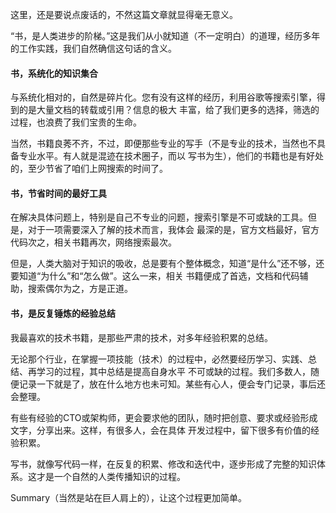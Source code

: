 这里，还是要说点废话的，不然这篇文章就显得毫无意义。

“书，是人类进步的阶梯。”这是我们从小就知道（不一定明白）的道理，经历多年的工作实践，我们自然确信这句话的含义。

#### 书，系统化的知识集合

与系统化相对的，自然是碎片化。您有没有这样的经历，利用谷歌等搜索引擎，得到的是大量文档的转载或引用？信息的极大
丰富，给了我们更多的选择，筛选的过程，也浪费了我们宝贵的生命。

当然，书籍良莠不齐，不过，即便那些专业的写手（不是专业的技术，当然也不具备专业水平。有人就是混迹在技术圈子，而以
写书为生），他们的书籍也是有好处的，至少节省了咱们上网搜索的时间了。

#### 书，节省时间的最好工具

在解决具体问题上，特别是自己不专业的问题，搜索引擎是不可或缺的工具。但是，对于一项需要深入了解的技术而言，我体会
最深的是，官方文档最好，官方代码次之，相关书籍再次，网络搜索最次。

但是，人类大脑对于知识的吸收，总是要有个整体概念，知道“是什么”还不够，还要知道“为什么”和“怎么做”。这么一来，相关
书籍便成了首选，文档和代码辅助，搜索偶尔为之，方是正道。

#### 书，是反复锤炼的经验总结

我最喜欢的技术书籍，是那些严肃的技术，对多年经验积累的总结。

无论那个行业，在掌握一项技能（技术）的过程中，必然要经历学习、实践、总结、再学习的过程，其中总结是提高自身水平
不可或缺的过程。我们多数人，随便记录一下就是了，放在什么地方也未可知。某些有心人，便会专门记录，事后还会整理。

有些有经验的CTO或架构师，更会要求他的团队，随时把创意、要求或经验形成文字，分享出来。这样，有很多人，会在具体
开发过程中，留下很多有价值的经验积累。

写书，就像写代码一样，在反复的积累、修改和迭代中，逐步形成了完整的知识体系。这才是一个自然的人类传播知识的过程。

Summary（当然是站在巨人肩上的），让这个过程更加简单。
